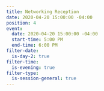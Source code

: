 ```yaml
---
title: Networking Reception
date: 2020-04-20 15:00:00 -04:00
position: 4
event:
  date: 2020-04-20 15:00:00 -04:00
  start-time: 5:00 PM
  end-time: 6:00 PM
filter-date:
  is-day-2: true
filter-time:
  is-evening: true
filter-type:
  is-session-general: true
---
```


